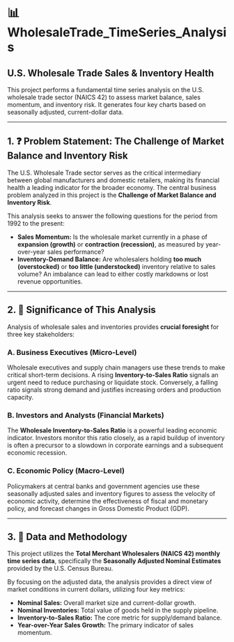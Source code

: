 # 📊 WholesaleTrade_TimeSeries_Analysis

## U.S. Wholesale Trade Sales & Inventory Health

This project performs a fundamental time series analysis on the U.S. wholesale trade sector (NAICS 42) to assess market balance, sales momentum, and inventory risk. It generates four key charts based on seasonally adjusted, current-dollar data.

---

## 1. ❓ Problem Statement: The Challenge of Market Balance and Inventory Risk

The U.S. Wholesale Trade sector serves as the critical intermediary between global manufacturers and domestic retailers, making its financial health a leading indicator for the broader economy. The central business problem analyzed in this project is the **Challenge of Market Balance and Inventory Risk**.

This analysis seeks to answer the following questions for the period from 1992 to the present:

* **Sales Momentum:** Is the wholesale market currently in a phase of **expansion (growth)** or **contraction (recession)**, as measured by year-over-year sales performance?
* **Inventory-Demand Balance:** Are wholesalers holding **too much (overstocked)** or **too little (understocked)** inventory relative to sales volume? An imbalance can lead to either costly markdowns or lost revenue opportunities.

---

## 2. 🌟 Significance of This Analysis

Analysis of wholesale sales and inventories provides **crucial foresight** for three key stakeholders:

### A. Business Executives (Micro-Level)
Wholesale executives and supply chain managers use these trends to make critical short-term decisions. A rising **Inventory-to-Sales Ratio** signals an urgent need to reduce purchasing or liquidate stock. Conversely, a falling ratio signals strong demand and justifies increasing orders and production capacity.

### B. Investors and Analysts (Financial Markets)
The **Wholesale Inventory-to-Sales Ratio** is a powerful leading economic indicator. Investors monitor this ratio closely, as a rapid buildup of inventory is often a precursor to a slowdown in corporate earnings and a subsequent economic recession.

### C. Economic Policy (Macro-Level)
Policymakers at central banks and government agencies use these seasonally adjusted sales and inventory figures to assess the velocity of economic activity, determine the effectiveness of fiscal and monetary policy, and forecast changes in Gross Domestic Product (GDP).

---

## 3. 🔬 Data and Methodology

This project utilizes the **Total Merchant Wholesalers (NAICS 42) monthly time series data**, specifically the **Seasonally Adjusted Nominal Estimates** provided by the U.S. Census Bureau.

By focusing on the adjusted data, the analysis provides a direct view of market conditions in current dollars, utilizing four key metrics:

* **Nominal Sales:** Overall market size and current-dollar growth.
* **Nominal Inventories:** Total value of goods held in the supply pipeline.
* **Inventory-to-Sales Ratio:** The core metric for supply/demand balance.
* **Year-over-Year Sales Growth:** The primary indicator of sales momentum.